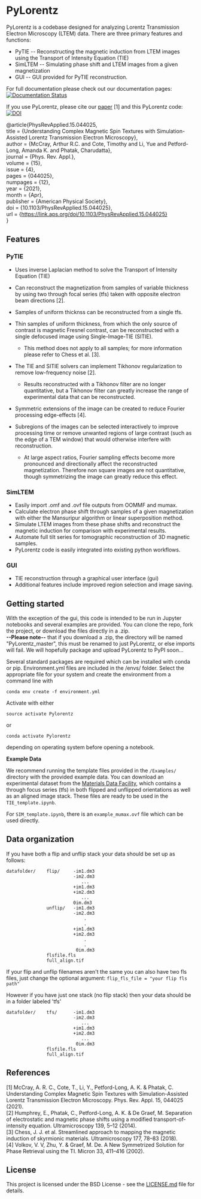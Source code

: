 # PyLorentz
PyLorentz is a codebase designed for analyzing Lorentz Transmission Electron Microscopy (LTEM) data. There are three primary features and functions: 

- PyTIE -- Reconstructing the magnetic induction from LTEM images using the Transport of Intensity Equation (TIE)
- SimLTEM -- Simulating phase shift and LTEM images from a given magnetization 
- GUI -- GUI provided for PyTIE reconstruction.

For full documentation please check out our documentation pages: [![Documentation Status](https://readthedocs.org/projects/pylorentztem/badge/?version=latest)](https://pylorentztem.readthedocs.io/en/latest/?badge=latest) 

If you use PyLorentz, please cite our [paper](https://doi.org/10.1103/PhysRevApplied.15.044025) [1] and this PyLorentz code: [![DOI](https://zenodo.org/badge/263821805.svg)](https://zenodo.org/badge/latestdoi/263821805)

@article{PhysRevApplied.15.044025,  
  title = {Understanding Complex Magnetic Spin Textures with Simulation-Assisted Lorentz Transmission Electron Microscopy},  
  author = {McCray, Arthur R.C. and Cote, Timothy and Li, Yue and Petford-Long, Amanda K. and Phatak, Charudatta},  
  journal = {Phys. Rev. Appl.},  
  volume = {15},  
  issue = {4},  
  pages = {044025},  
  numpages = {12},  
  year = {2021},  
  month = {Apr},  
  publisher = {American Physical Society},  
  doi = {10.1103/PhysRevApplied.15.044025},  
  url = {https://link.aps.org/doi/10.1103/PhysRevApplied.15.044025}  
}  


## Features
### PyTIE 
* Uses inverse Laplacian method to solve the Transport of Intensity Equation (TIE)
* Can reconstruct the magnetization from samples of variable thickness by using two through focal series (tfs) taken with opposite electron beam directions [2]. 
* Samples of uniform thicknss can be reconstructed from a single tfs.
* Thin samples of uniform thickness, from which the only source of contrast is magnetic Fresnel contrast, can be reconstructed with a single defocused image using Single-Image-TIE (SITIE). 

	* This  method does not apply to all samples; for more information please refer to Chess et al. [3]. 

* The TIE and SITIE solvers can implement Tikhonov regularization to remove low-frequency noise [2]. 

	* Results reconstructed with a Tikhonov filter are no longer quantitative, but a Tikhonov filter can greatly increase the range of experimental data that can be reconstructed. 

* Symmetric extensions of the image can be created to reduce Fourier processing edge-effects [4]. 
* Subregions of the images can be selected interactively to improve processing time or remove unwanted regions of large contrast (such as the edge of a TEM window) that would otherwise interfere with reconstruction. 

	* At large aspect ratios, Fourier sampling effects become more pronounced and directionally affect the reconstructed magnetization. Therefore non square images are not quantitative, though symmetrizing the image can greatly reduce this effect.

### SimLTEM
* Easily import .omf and .ovf file outputs from OOMMF and mumax. 
* Calculate electron phase shift through samples of a given magnetization with either the Mansuripur algorithm or linear superposition method. 
* Simulate LTEM images from these phase shifts and reconstruct the magnetic induction for comparison with experimental results. 
* Automate full tilt series for tomographic reconstruction of 3D magnetic samples. 
* PyLorentz code is easily integrated into existing python workflows. 

### GUI
* TIE reconstruction through a graphical user interface (gui) 
* Additional features include improved region selection and image saving. 

## Getting started
With the exception of the gui, this code is intended to be run in Jupyter notebooks and several examples are provided. You can clone the repo, fork the project, or download the files directly in a .zip.  
	__--Please note--__ that if you download a .zip, the directory will be named "PyLorentz_master", this must be renamed to just PyLorentz, or else imports will fail. We will hopefully package and upload PyLorentz to PyPI soon...


Several standard packages are required which can be installed with conda or pip. Environment.yml files are included in the /envs/ folder. Select the appropriate file for your system and create the environment from a command line with 
```
conda env create -f environment.yml
```
Activate with either 
```
source activate Pylorentz
```
or
```
conda activate Pylorentz
```
depending on operating system before opening a notebook. 

**Example Data**

We recommend running the template files provided in the ``/Examples/`` directory with the provided example data. You can download an experimental dataset from the [Materials Data Facility](https://doi.org/10.18126/z9tc-i8bf), which contains a through focus series (tfs) in both flipped and unflipped orientations as well as an aligned image stack. These files are ready to be used in the ``TIE_template.ipynb``. 

For ``SIM_template.ipynb``, there is an ``example_mumax.ovf`` file which can be used directly. 

## Data organization
If you have both a flip and unflip stack your data should be set up as follows:  

    datafolder/    flip/     -im1.dm3  
                             -im2.dm3  
                                ...  
                             +im1.dm3  
                             +im2.dm3  
                                ...  
                             0im.dm3    
                   unflip/   -im1.dm3  
                             -im2.dm3  
                                 .  
                                 .  
                             +im1.dm3  
                             +im2.dm3  
                                 .  
                                 .  
                              0im.dm3  
                   flsfile.fls 
                   full_align.tif  
  
If your flip and unflip filenames aren't the same you can also have two fls files, just change the optional argument:  ``flip_fls_file = "your flip fls path"``  
  
However if you have just one stack (no flip stack) then your data should be in a folder labeled 'tfs' 

    datafolder/    tfs/      -im1.dm3  
                             -im2.dm3  
                                ...  
                             +im1.dm3  
                             +im2.dm3  
                                ...  
                              0im.dm3    
                   flsfile.fls 
                   full_align.tif  
                   
## References
[1] McCray, A. R. C., Cote, T., Li, Y., Petford-Long, A. K. & Phatak, C. Understanding Complex Magnetic Spin Textures with Simulation-Assisted Lorentz Transmission Electron Microscopy. Phys. Rev. Appl. 15, 044025 (2021).   
[2] Humphrey, E., Phatak, C., Petford-Long, A. K. & De Graef, M. Separation of electrostatic and magnetic phase shifts using a modified transport-of-intensity equation. Ultramicroscopy 139, 5–12 (2014).   
[3] Chess, J. J. et al. Streamlined approach to mapping the magnetic induction of skyrmionic materials. Ultramicroscopy 177, 78–83 (2018).   
[4] Volkov, V. V, Zhu, Y. & Graef, M. De. A New Symmetrized Solution for Phase Retrieval using the TI. Micron 33, 411–416 (2002).
   
## License

This project is licensed under the BSD License - see the [LICENSE.md](https://github.com/PyLorentz/PyLorentz/blob/master/LICENSE) file for details. 
